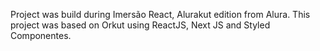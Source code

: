Project was build during Imersão React, Alurakut edition from Alura. This project was based on Orkut using ReactJS, Next JS and Styled Componentes.  
